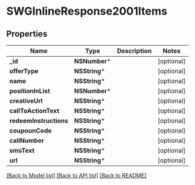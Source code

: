 # SWGInlineResponse2001Items

## Properties
Name | Type | Description | Notes
------------ | ------------- | ------------- | -------------
**_id** | **NSNumber*** |  | [optional] 
**offerType** | **NSString*** |  | [optional] 
**name** | **NSString*** |  | [optional] 
**positionInList** | **NSNumber*** |  | [optional] 
**creativeUrl** | **NSString*** |  | [optional] 
**callToActionText** | **NSString*** |  | [optional] 
**redeemInstructions** | **NSString*** |  | [optional] 
**coupounCode** | **NSString*** |  | [optional] 
**callNumber** | **NSString*** |  | [optional] 
**smsText** | **NSString*** |  | [optional] 
**url** | **NSString*** |  | [optional] 

[[Back to Model list]](../README.md#documentation-for-models) [[Back to API list]](../README.md#documentation-for-api-endpoints) [[Back to README]](../README.md)


